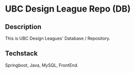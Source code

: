 # UBC Design League Repo (DB)

## Description
This is UBC Design Leagues' Database / Repository.

## Techstack
Springboot, Java, MySQL, FrontEnd. 